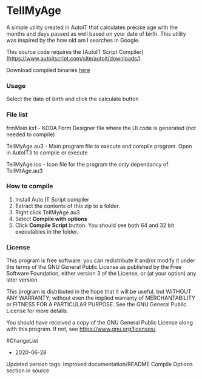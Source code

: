 # TellMyAge
A simple utility created in AutoIT that calculates precise age with the months and days passed as well based on your date of birth. This utility was inspired by the 
how old am I searches in Google.

This source code requires the [AutoIT Script Compiler] (https://www.autoitscript.com/site/autoit/downloads/)

Download compiled binaries [here](https://1drv.ms/u/s!AvKecCdkEFVVxSQfNz6Sq1ZMpiL9?e=dsjMLt)

### Usage

Select the date of birth and click the calculate button

### File list

frmMain.kxf - KODA Form Designer file where the UI code is generated (not needed to compile)

TellMyAge.au3 - Main program file to execute and compile program. Open in AutoIT3 to compile or execute

TellMyAge.ico - Icon file for the program the only dependancy of TellMtAge.au3

### How to compile

1. Install Auto IT Script compiler
2. Extract the contents of this zip to a folder.
3. Right click TellMyAge.au3
4. Select **Compile with options**
5. Click **Compile Script** button. You should see both 64 and 32 bit executables in the folder.

### License

This program is free software: you can redistribute it and/or modify
it under the terms of the GNU General Public License as published by
the Free Software Foundation, either version 3 of the License, or
(at your option) any later version.

This program is distributed in the hope that it will be useful,
but WITHOUT ANY WARRANTY; without even the implied warranty of
MERCHANTABILITY or FITNESS FOR A PARTICULAR PURPOSE.  See the
GNU General Public License for more details.

You should have received a copy of the GNU General Public License
along with this program.  If not, see <https://www.gnu.org/licenses/>.

#ChangeList

* 2020-06-28 

Updated version tags. 
Improved documentation/README
Compile Options section in source

